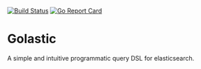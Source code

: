 [![Build Status](https://travis-ci.org/alejandro-carstens/golastic.svg?branch=master)](https://travis-ci.org/alejandro-carstens/golastic) [![Go Report Card](https://goreportcard.com/badge/github.com/alejandro-carstens/golastic)](https://goreportcard.com/report/github.com/alejandro-carstens/golastic)

# Golastic
A simple and intuitive programmatic query DSL for elasticsearch.
